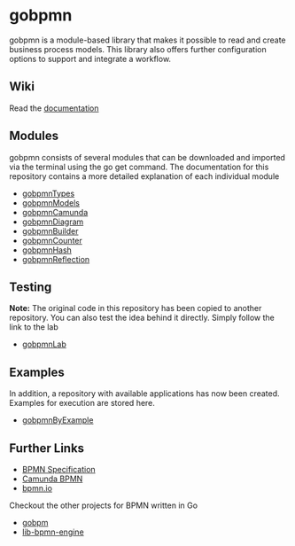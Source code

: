 # gobpmn

gobpmn is a module-based library that makes it possible to read and create business process models. This library also offers further configuration options to support and integrate a workflow.

## Wiki

Read the [documentation](https://github.com/deemount/gobpmn/wiki)

## Modules

gobpmn consists of several modules that can be downloaded and imported via the terminal using the go get command.
The documentation for this repository contains a more detailed explanation of each individual module

+ [gobpmnTypes](https://github.com/deemount/gobpmnTypes)
+ [gobpmnModels](https://github.com/deemount/gobpmnModels)
+ [gobpmnCamunda](https://github.com/deemount/gobpmnCamunda)
+ [gobpmnDiagram](https://github.com/deemount/gobpmnDiagram)
+ [gobpmnBuilder](https://github.com/deemount/gobpmnBuilder)
+ [gobpmnCounter](https://github.com/deemount/gobpmnCounter)
+ [gobpmnHash](https://github.com/deemount/gobpmnHash)
+ [gobpmnReflection](https://github.com/deemount/gobpmnReflection)

## Testing

**Note:** The original code in this repository has been copied to another repository.
You can also test the idea behind it directly. Simply follow the link to the lab

+ [gobpmnLab](https://github.com/deemount/gobpmnLab)

## Examples

In addition, a repository with available applications has now been created. Examples for execution are stored here.

+ [gobpmnByExample](https://github.com/deemount/gobpmnByExample)

## Further Links

+ [BPMN Specification](https://www.omg.org/spec/BPMN)
+ [Camunda BPMN](https://camunda.com/bpmn/)
+ [bpmn.io](https://bpmn.io/)

Checkout the other projects for BPMN written in Go

+ [gobpm](https://github.com/dr-dobermann/gobpm)
+ [lib-bpmn-engine](https://github.com/nitram509/lib-bpmn-engine)
